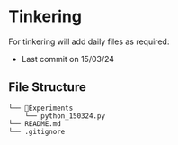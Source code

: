 # Tinkering
For tinkering will add daily files as required:
* Last commit on 15/03/24

## File Structure

```
└── 📁Experiments
    └── python_150324.py
└── README.md
└── .gitignore
```
